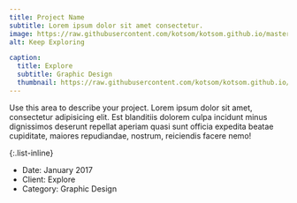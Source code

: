 ```yaml
---
title: Project Name
subtitle: Lorem ipsum dolor sit amet consectetur.
image: https://raw.githubusercontent.com/kotsom/kotsom.github.io/master/assets/img/portfolio/02-full.jpg
alt: Keep Exploring

caption:
  title: Explore
  subtitle: Graphic Design
  thumbnail: https://raw.githubusercontent.com/kotsom/kotsom.github.io/master/assets/img/portfolio/02-thumbail.jpg
---
```

Use this area to describe your project. Lorem ipsum dolor sit amet, consectetur adipisicing elit. Est blanditiis dolorem culpa incidunt minus dignissimos deserunt repellat aperiam quasi sunt officia expedita beatae cupiditate, maiores repudiandae, nostrum, reiciendis facere nemo!

{:.list-inline}
- Date: January 2017
- Client: Explore
- Category: Graphic Design

